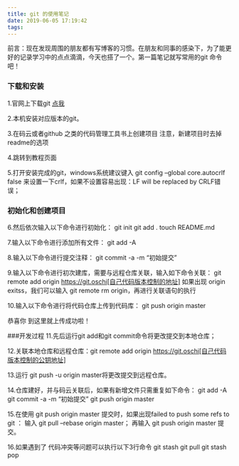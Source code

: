 ```yaml
---
title: git 的使用笔记
date: 2019-06-05 17:19:42
tags:
---
```

前言：现在发现周围的朋友都有写博客的习惯。在朋友和同事的感染下，为了能更好的记录学习中的点点滴滴，今天也搭了一个。第一篇笔记就写常用的git 命令吧！


### 下载和安装
1.官网上下载git [点我](https://git-scm.com/)

2.本机安装对应版本的git。

3.在码云或者github 之类的代码管理工具书上创建项目
注意，新建项目时去掉readme的选项

4.跳转到教程页面

5.打开安装完成的git，windows系统建议键入
git config –global core.autocrlf false
来设置一下crlf，如果不设置容易出现：LF will be replaced by CRLF错误；

### 初始化和创建项目
6.然后依次输入以下命令进行初始化：
git init
git add .
touch README.md

7.输入以下命令进行添加所有文件：
git add -A

8.输入以下命令进行提交注释：
git commit -a -m “初始提交”

9.输入以下命令进行初次建库，需要与远程仓库关联，输入如下命令关联：
git remote add origin  https://git.oschi[自己代码版本控制的地址]
如果出现 origin exitss，我们可以输入 git remote rm origin，再进行关联语句的执行

10.输入以下命令进行将代码仓库上传到代码库：
git push origin master

恭喜你 到这里就上传成功啦！

###开发过程
11.先后运行git add和git commit命令将更改提交到本地仓库；

12.关联本地仓库和远程仓库：git remote add origin  https://git.oschi[自己代码版本控制的公钥地址]

13.运行 git push -u origin master将更改提交到远程仓库。

14.仓库建好，并与码云关联后，如果有新增文件只需重复如下命令：
git add -A
git commit -a -m “初始提交”
git push origin master

15.在使用 git push origin master 提交时，如果出现failed to push some refs to git ：
输入 git pull –rebase origin master；
再输入 git push origin master 提交。

16.如果遇到了 代码冲突等问题可以执行以下3行命令
git stash 
git pull
git stash pop 